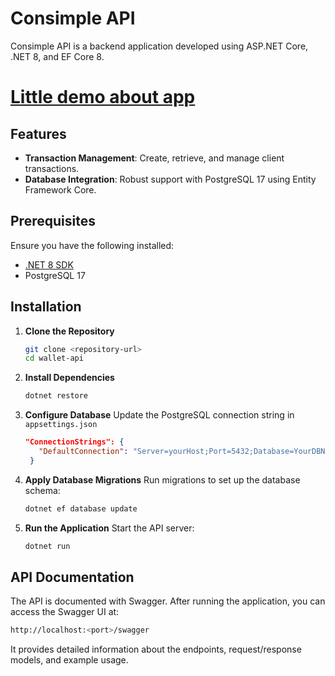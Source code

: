 # Consimple API  
Consimple API is a backend application developed using ASP.NET Core, .NET 8, and EF Core 8.
# [Little demo about app](https://drive.google.com/file/d/1xXA2fEK2mgEyQ0VT3n_8MHQ0_IVmEhhC/view?usp=sharing)

## Features  
- **Transaction Management**: Create, retrieve, and manage client transactions.  
- **Database Integration**: Robust support with PostgreSQL 17 using Entity Framework Core.  

## Prerequisites  
Ensure you have the following installed:  
- [.NET 8 SDK](https://dotnet.microsoft.com/download)  
- PostgreSQL 17  

## Installation  
1. **Clone the Repository**  
   ```bash  
   git clone <repository-url>  
   cd wallet-api  
   ```
2. **Install Dependencies**
   ```bash
   dotnet restore
   ```
3. **Configure Database**
   Update the PostgreSQL connection string in `appsettings.json`
   ```json
   "ConnectionStrings": {  
      "DefaultConnection": "Server=yourHost;Port=5432;Database=YourDBName;User Id=yourUserId;Password=YourPassword;"  
    }  
   ```
4. **Apply Database Migrations**
   Run migrations to set up the database schema:
   ```bash
   dotnet ef database update
   ```
5. **Run the Application**
   Start the API server:
   ```bash
   dotnet run  
   ```
   
## API Documentation
The API is documented with Swagger. After running the application, you can access the Swagger UI at:
```bash
http://localhost:<port>/swagger
```
It provides detailed information about the endpoints, request/response models, and example usage.
